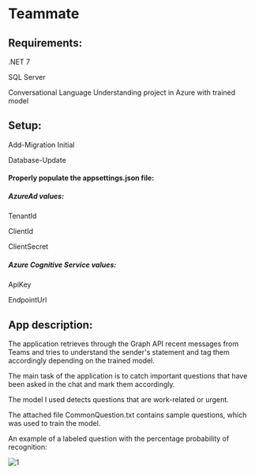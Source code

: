 # Teammate

## Requirements:

.NET 7

SQL Server

Conversational Language Understanding project in Azure with trained model

## Setup:

Add-Migration Initial

Database-Update

#### Properly populate the appsettings.json file:

##### AzureAd values:

TenantId

ClientId

ClientSecret

##### Azure Cognitive Service values:

ApiKey

EndpointUrl

## App description:

The application retrieves through the Graph API recent messages from Teams and tries to understand the sender's statement and tag them accordingly depending on the trained model.

The main task of the application is to catch important questions that have been asked in the chat and mark them accordingly.

The model I used detects questions that are work-related or urgent.

The attached file CommonQuestion.txt contains sample questions, which was used to train the model.

An example of a labeled question with the percentage probability of recognition:

![1](https://user-images.githubusercontent.com/9865520/224850955-ecee012d-e9fe-419a-adbb-d5ef10011076.png)
